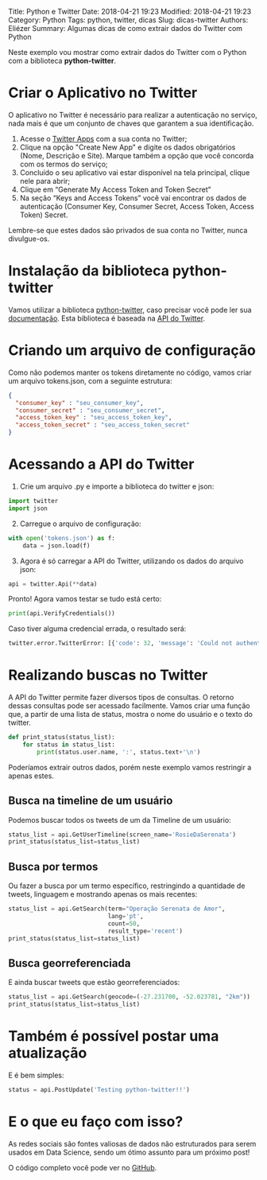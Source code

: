 Title: Python e Twitter
Date: 2018-04-21 19:23
Modified: 2018-04-21 19:23
Category: Python
Tags: python, twitter, dicas 
Slug: dicas-twitter
Authors: Eliézer
Summary: Algumas dicas de como extrair dados do Twitter com Python


Neste exemplo vou mostrar como extrair dados do Twitter com o Python com a biblioteca **python-twitter**.  

# Criar o Aplicativo no Twitter
O aplicativo no Twitter é necessário para realizar a autenticação no serviço, nada mais é que um conjunto de chaves que garantem a sua identificação.
1) Acesse o [Twitter Apps](https://apps.twitter.com/) com a sua conta no Twitter;  
2) Clique na opção "Create New App" e digite os dados obrigatórios (Nome, Descrição e Site). Marque também a opção que você concorda com os termos do serviço;  
3) Concluído o seu aplicativo vai estar disponível na tela principal, clique nele para abrir;  
4) Clique em “Generate My Access Token and Token Secret”
5) Na seção “Keys and Access Tokens” você vai encontrar os dados de autenticação (Consumer Key, Consumer Secret, Access Token, Access Token) Secret.  

Lembre-se que estes dados são privados de sua conta no Twitter, nunca divulgue-os.

# Instalação da biblioteca python-twitter

Vamos utilizar a biblioteca [python-twitter](https://github.com/bear/python-twitter), caso precisar você pode ler sua [documentação](https://python-twitter.readthedocs.io/en/latest/). Esta biblioteca é baseada na [API do Twitter](https://developer.twitter.com/en/docs).  

# Criando um arquivo de configuração

Como não podemos manter os tokens diretamente no código, vamos criar um arquivo tokens.json, com a seguinte estrutura:

```json
{
  "consumer_key" : "seu_consumer_key",
  "consumer_secret" : "seu_consumer_secret",
  "access_token_key" : "seu_access_token_key",
  "access_token_secret" : "seu_access_token_secret"
}
```

# Acessando a API do Twitter

1) Crie um arquivo .py e importe a biblioteca do twitter e json:  

```python
import twitter
import json
```

2) Carregue o arquivo de configuração:  

```python
with open('tokens.json') as f:
    data = json.load(f)
```

3) Agora é só carregar a API do Twitter, utilizando os dados do arquivo json:  

```python
api = twitter.Api(**data)
```

Pronto! Agora vamos testar se tudo está certo:  

```python
print(api.VerifyCredentials())
```

Caso tiver alguma credencial errada, o resultado será:  

```python
twitter.error.TwitterError: [{'code': 32, 'message': 'Could not authenticate you.'}]
```

# Realizando buscas no Twitter

A API do Twitter permite fazer diversos tipos de consultas. O retorno dessas consultas pode ser acessado facilmente.
Vamos criar uma função que, a partir de uma lista de status, mostra o nome do usuário e o texto do twitter.

```python
def print_status(status_list):
    for status in status_list:
        print(status.user.name, ':', status.text+'\n')
```

Poderíamos extrair outros dados, porém neste exemplo vamos restringir a apenas estes.  

## Busca na timeline de um usuário

Podemos buscar todos os tweets de um da Timeline de um usuário:

```python
status_list = api.GetUserTimeline(screen_name='RosieDaSerenata')
print_status(status_list=status_list)
```

## Busca por termos

Ou fazer a busca por um termo específico, restringindo a quantidade de tweets, linguagem e mostrando apenas os mais recentes:  

```python
status_list = api.GetSearch(term="Operação Serenata de Amor",
                            lang='pt',
                            count=50,
                            result_type='recent')
print_status(status_list=status_list)
```

## Busca georreferenciada

E ainda buscar tweets que estão georreferenciados:  

```python
status_list = api.GetSearch(geocode=(-27.231700, -52.023781, "2km"))
print_status(status_list=status_list)
```

# Também é possível postar uma atualização

E é bem simples:  

```python
status = api.PostUpdate('Testing python-twitter!!')
```

# E o que eu faço com isso?

As redes sociais são fontes valiosas de dados não estruturados para serem usados em Data Science, sendo um ótimo assunto para um próximo post!

O código completo você pode ver no [GitHub](https://github.com/eliezerfb/python_tests/tree/master/twitter).

